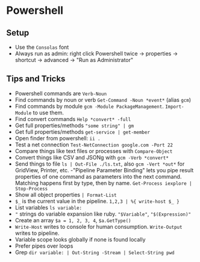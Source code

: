 # Powershell

## Setup

- Use the `Consolas` font
- Always run as admin: right click Powershell twice -> properties -> shortcut -> advanced -> "Run as Administrator"

## Tips and Tricks

- Powershell commands are `Verb-Noun`
- Find commands by noun or verb `Get-Command -Noun *event*` (alias `gcm`)
- Find commands by module `gcm -Module PackageManagement`. `Import-Module` to use them.
- Find convert commands `Help *convert* -full`
- Get full properties/methods `"some string" | gm`
- Get full properties/methods `get-service | get-member`
- Open finder from powershell: `ii .`
- Test a net connection `Test-NetConnection google.com -Port 22`
- Compare things like text files or processes with `Compare-Object`
- Convert things like CSV and JSONg with `gcm -Verb *convert*`
- Send things to file `ls | Out-File ./ls.txt`, also `gcm -Vert *out*` for GridView, Printer, etc.
-"Pipeline Parameter Binding" lets you pipe result properties of one command as parameters into the next command. Matching happens first by type, then by name. `Get-Process iexplore | Stop-Process`
- Show all object properties `| Format-List`
- `$_` is the current value in the pipeline. `1,2,3 | %{ write-host $_ }`
- List variables `ls variable:`
- `"` strings do variable expansion like ruby. `"$Variable"`, `"$(Expression)"`
- Create an array `$a = 1, 2, 3, 4`, `$a.GetType()`
- `Write-Host` writes to console for human consumption. `Write-Output` writes to pipeline.
- Variable scope looks globally if none is found locally
- Prefer pipes over loops
- Grep `dir variable: | Out-String -Stream | Select-String pwd`

